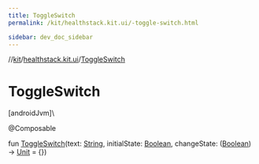 ```yaml
---
title: ToggleSwitch
permalink: /kit/healthstack.kit.ui/-toggle-switch.html

sidebar: dev_doc_sidebar
---
```

//[kit](../../kit.html)/[healthstack.kit.ui](index.html)/[ToggleSwitch](-toggle-switch.html)



# ToggleSwitch



[androidJvm]\




@Composable



fun [ToggleSwitch](-toggle-switch.html)(text: [String](https://kotlinlang.org/api/latest/jvm/stdlib/kotlin/-string/index.html), initialState: [Boolean](https://kotlinlang.org/api/latest/jvm/stdlib/kotlin/-boolean/index.html), changeState: ([Boolean](https://kotlinlang.org/api/latest/jvm/stdlib/kotlin/-boolean/index.html)) -&gt; [Unit](https://kotlinlang.org/api/latest/jvm/stdlib/kotlin/-unit/index.html) = {})




